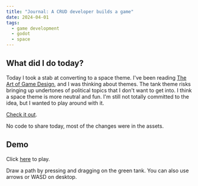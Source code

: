 ```yaml
---
title: "Journal: A CRUD developer builds a game"
date: 2024-04-01
tags:
  - game development
  - godot
  - space
---
```


## What did I do today?

Today I took a stab at converting to a space theme. I've been reading [The Art of Game Design](https://schellgames.com/art-of-game-design), and I was thinking about themes. The tank theme risks bringing up undertones of political topics that I don't want to get into. I think a space theme is more neutral and fun. I'm still not totally committed to the idea, but I wanted to play around with it.

[Check it out](/iron-fury/builds/2024-04-01).

No code to share today, most of the changes were in the assets.

## Demo

Click [here](/iron-fury/builds/2024-04-01) to play.

Draw a path by pressing and dragging on the green tank. You can also use arrows or WASD on desktop.
